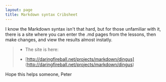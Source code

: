 ```yaml
---
layout: page
title: Markdown syntax Cribsheet
---
```


I know the Markdown syntax isn't that hard, 
but for those unfamiliar with it, there is a site 
where you can enter the .md pages from the lessons,
then make changes, and view the results almost instatly.

> *    The site is here:
> 
> 
> * [http://daringfireball.net/projects/markdown/dingus] (http://daringfireball.net/projects/markdown/dingus)
> 

Hope this helps someone,
Peter

